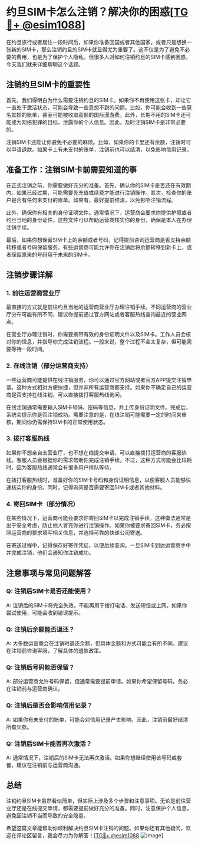 # 约旦SIM卡怎么注销？解决你的困惑[[TG💪+ @esim1088](https://t.me/s/esim1088)]

在约旦旅行或者居住一段时间后，如果你准备回国或者其他国家，或者只是想换一张新的SIM卡，那么注销约旦的SIM卡就显得尤为重要了。这不仅是为了避免不必要的费用，也是为了保护个人隐私。但很多人对如何注销约旦的SIM卡感到困惑，今天我们就来详细聊聊这个话题。

## 注销约旦SIM卡的重要性

首先，我们得明白为什么需要注销约旦的SIM卡。如果你不再使用这张卡，却让它一直处于激活状态，可能会导致一些意想不到的问题。比如，你可能会收到一些莫名其妙的账单，甚至可能被收取高额的国际漫游费。此外，长期不用的SIM卡还可能成为网络犯罪的目标，泄露你的个人信息。因此，及时注销SIM卡是非常必要的。

注销SIM卡还能让你避免不必要的麻烦。比如，如果你的卡里还有余额，注销时可以申请退款。如果卡上有未支付的账单，注销前也可以结清，以免影响信用记录。

## 准备工作：注销SIM卡前需要知道的事

在正式注销之前，你需要做好充分的准备。首先，确认你的SIM卡是否还在有效期内。如果已经过期，可能需要先充值或续费才能进行注销操作。其次，检查你的账户是否有任何未支付的账单。如果有，最好提前结清，以免影响注销流程。

此外，确保你有相关的身份证明文件。通常情况下，运营商会要求你提供护照或者约旦当地的身份证件。这些文件可以帮助运营商核实你的身份，确保是本人在办理注销手续。

最后，如果你想保留SIM卡上的余额或者号码，记得提前咨询运营商是否支持余额转移或者号码保留服务。有些运营商可能允许你在注销后将余额转移到新卡上，或者保留原来的号码用于未来的SIM卡。

## 注销步骤详解

### 1. 前往运营商营业厅

最直接的方式就是前往约旦当地的运营商营业厅办理注销手续。不同运营商的营业厅分布可能有所不同，建议你提前通过官方网站或者客服热线查询最近的营业网点。

在营业厅办理注销时，你需要携带有效的身份证明文件以及SIM卡。工作人员会核对你的信息，并指导你完成注销流程。一般来说，整个过程不会太复杂，但可能需要等待一段时间。

### 2. 在线注销（部分运营商支持）

一些运营商可能提供在线注销服务，你可以通过官方网站或者官方APP提交注销申请。这种方式相对方便快捷，但并非所有运营商都支持。如果你不确定自己的运营商是否支持在线注销，可以直接拨打客服热线询问。

在线注销通常需要输入SIM卡号码、密码等信息，并上传身份证明文件。完成后，系统会提示你是否注销成功。需要注意的是，在线注销可能需要一定的时间来审核，期间你仍需保持SIM卡的正常使用状态。

### 3. 拨打客服热线

如果你不想亲自去营业厅，也不想在线提交申请，可以直接拨打运营商的客服热线。客服人员会根据你的需求帮助你完成注销手续。不过，这种方式可能会比较耗时，因为客服热线通常会有很多用户排队等待。

在拨打客服热线时，准备好你的SIM卡号码和身份证明信息，以便客服人员能够快速核实你的身份。同时，记得询问是否需要寄回SIM卡或者其他材料。

### 4. 寄回SIM卡（部分情况）

在某些情况下，运营商可能会要求你寄回SIM卡以完成注销手续。这种做法通常是出于安全考虑，防止他人冒充你进行注销操作。如果你被要求寄回SIM卡，务必按照运营商的要求填写相关信息，并选择可靠的快递公司寄送。

在寄送过程中，记得保存好寄件凭证，以便后续查询。一旦SIM卡到达运营商手中并完成注销，他们会通知你注销成功。

## 注意事项与常见问题解答

### Q: 注销后SIM卡是否还能使用？

A: 注销后的SIM卡将完全失效，不能再用于拨打电话、发送短信或上网。如果你尝试使用，可能会收到错误提示。

### Q: 注销后余额能否退还？

A: 大多数运营商会在注销时退还余额，但具体金额和方式可能会有所不同。建议在注销前咨询客服，了解具体的退款政策。

### Q: 注销后号码能否保留？

A: 部分运营商允许号码保留，但通常需要提前申请。如果你希望保留号码，务必在注销前与运营商确认。

### Q: 注销后是否会影响信用记录？

A: 如果你有未支付的账单，可能会对信用记录产生影响。因此，注销前最好结清所有欠款。

### Q: 注销后SIM卡能否再次激活？

A: 通常情况下，注销后的SIM卡无法再次激活。如果你想继续使用该号码或套餐，建议在注销前与运营商沟通。

## 总结

注销约旦SIM卡虽然看似简单，但实际上涉及多个步骤和注意事项。无论是前往营业厅还是在线提交申请，都需要提前做好充分的准备。同时，注意保护个人信息，避免因注销不当而导致的安全隐患。

希望这篇文章能帮助你顺利解决约旦SIM卡注销的问题。如果你还有其他疑问，欢迎在评论区留言，我会尽力为你解答！[[TG💪+ @esim1088](https://t.me/s/esim1088) ![Image](https://i.postimg.cc/4NQfJmqS/Snipaste-2025-05-13-00-14-12.png)]